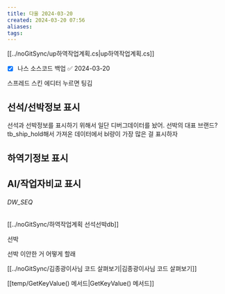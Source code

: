 ```yaml
---
title: 다울 2024-03-20
created: 2024-03-20 07:56
aliases: 
tags:
---
```

[[../noGitSync/up하역작업계획.cs|up하역작업계획.cs]]

- [x] 나스 소스코드 백업 ✅ 2024-03-20

스프레드 스킨 에디터 누르면 팅김

## 선석/선박정보 표시
선석과 선박정보를 표시하기 위해서
일단 디버그데이터를 놨어.
선박의 대표 브랜드?
tb_ship_hold해서 가져온 데이터에서
bl량이 가장 많은 걸 표시하자


## 하역기정보 표시
## AI/작업자비교 표시


###### DW_SEQ
[[../noGitSync/하역작업계획 선석선박db]]

선박 

선박 이안한 거 어떻게 할래

[[../noGitSync/김종광이사님 코드 살펴보기|김종광이사님 코드 살펴보기]]

[[temp/GetKeyValue() 메서드|GetKeyValue() 메서드]]